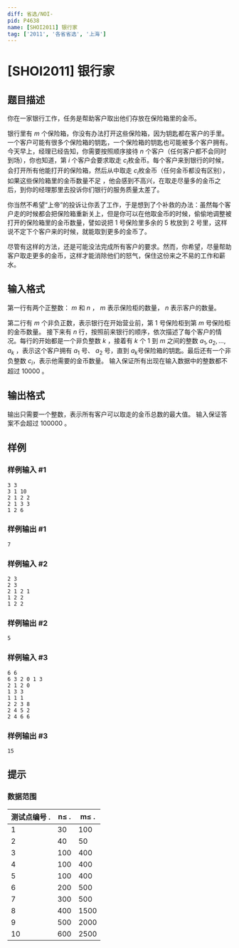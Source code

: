 ```yaml
---
diff: 省选/NOI-
pid: P4638
name: [SHOI2011] 银行家
tag: ['2011', '各省省选', '上海']
---
```

# [SHOI2011] 银行家
## 题目描述

你在一家银行工作，任务是帮助客户取出他们存放在保险箱里的金币。

银行里有 $m$ 个保险箱，你没有办法打开这些保险箱，因为钥匙都在客户的手里。一个客户可能有很多个保险箱的钥匙，一个保险箱的钥匙也可能被多个客户拥有。今天早上，经理已经告知，你需要按照顺序接待 $n$ 个客户（任何客户都不会同时到场），你也知道，第 $i$ 个客户会要求取走 $c_i$​​ 枚金币。每个客户来到银行的时候，会打开所有他能打开的保险箱，然后从中取走 $c_i$​​ 枚金币（任何金币都没有区别），如果这些保险箱里的金币数量不足 ，他会感到不高兴，在取走尽量多的金币之后，到你的经理那里去投诉你们银行的服务质量太差了。

你当然不希望“上帝”的投诉让你丢了工作，于是想到了个补救的办法：虽然每个客户走的时候都会把保险箱重新关上，但是你可以在他取金币的时候，偷偷地调整被打开的保险箱里的金币数量，譬如说把 $1$ 号保险里多余的 $5$ 枚放到 $2$ 号里，这样说不定下个客户来的时候，就能取到更多的金币了。

尽管有这样的方法，还是可能没法完成所有客户的要求。然而，你希望，尽量帮助客户取走更多的金币，这样才能消除他们的怒气，保住这份来之不易的工作和薪水。 
## 输入格式

第一行有两个正整数： $m$ 和 $n$ ， $m$ 表示保险柜的数量， $n$ 表示客户的数量。

第二行有 $m$ 个非负正数，表示银行在开始营业前，第 $1$ 号保险柜到第 $m$ 号保险柜的金币数量。 接下来有 $n$ 行，按照前来银行的顺序，依次描述了每个客户的情况。每行的开始都是一个非负整数 $k$ ，接着有 $k$ 个 $1$ 到 $m$ 之间的整数 $a_1,a_2,…,a_k$ ，表示这个客户拥有 $a_1$​​ 号、 $a_2$ 号，直到 $a_k$​​ 号保险箱的钥匙。最后还有一个非负整数 $c_i$​​ ，表示他需要的金币数量。 输入保证所有出现在输入数据中的整数都不超过 $10000$ 。
## 输出格式

输出只需要一个整数，表示所有客户可以取走的金币总数的最大值。
输入保证答案不会超过 $100000$ 。 
## 样例

### 样例输入 #1
```
3 3
3 1 10
2 1 2 2
2 1 3 3
1 2 6
```
### 样例输出 #1
```
7
```
### 样例输入 #2
```
2 3
2 3
2 1 2 1
1 2 2
1 2 2
```
### 样例输出 #2
```
5
```
### 样例输入 #3
```
6 6
6 3 2 0 1 3
2 1 2 0
1 3 3
1 1 1
2 2 3 8
2 4 5 2
2 4 6 6
```
### 样例输出 #3
```
15
```
## 提示

### 数据范围

测试点编号 .|n$\le$ .|m$\le$ .
-|-|-
1|30|100
2|40|50
3|100|400
4|100|400
5|100|400
6|200|500
7|300|500
8|400|1500
9|500|2000
10|600|2500
